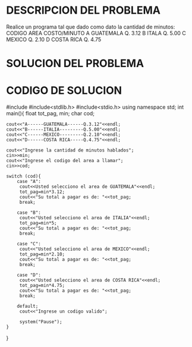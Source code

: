 # DESCRIPCION DEL PROBLEMA

Realice un programa tal que dado como dato la cantidad de minutos:
       CODIGO      AREA      COSTO/MINUTO
         A       GUATEMALA      Q. 3.12
         B        ITALA         Q. 5.00
         C        MEXICO        Q. 2.10
         D      COSTA RICA      Q. 4.75

# SOLUCION DEL PROBLEMA



# CODIGO DE SOLUCION
 
 #include<iostream>
 #include<stdlib.h>
 #include<stdio.h>
  using namespace std;
  int main(){
    float tot_pag, min;
    char cod;

    cout<<"A------GUATEMALA------Q.3.12"<<endl;
    cout<<"B------ITALIA---------Q.5.00"<<endl;
    cout<<"C------MEXICO---------Q.2.10"<<endl;
    cout<<"D------COSTA RICA-----Q.4.75"<<endl;
    
    cout<<"Ingrese la cantidad de minutos hablados";
    cin>>min;
    cout<<"Ingrese el codigo del area a llamar";
    cin>>cod;

    switch (cod){
        case "A":
         cout<<Usted selecciono el area de GUATEMALA"<<endl;
         tot_pag=min*3.12;
         cout<<"Su total a pagar es de: "<<tot_pag;
         break;

        case "B":
         cout<<"Usted selecciono el area de ITALIA"<<endl;
         tot_pag=min*5;
         cout<<"Su total a pagar es de: "<<tot_pag;
         break;

        case "C":
         cout<<"Usted selecciono el area de MEXICO"<<endl;
         tot_pag=min*2.10;
         cout<<"Su total a pagar es de: "<<tot_pag;
         break;

        case "D":
         cout<<"Usted selecciono el area de COSTA RICA"<<endl;
         tot_pag=min*4.75;
         cout<<"Su total a pagar es de: "<<tot_pag;
         break;

        default;
         cout<<"Ingrese un codigo valido";

         system("Pause");
    }
  }